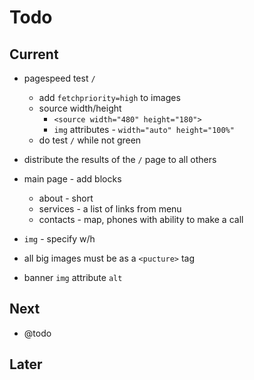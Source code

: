 # Todo

## Current

- pagespeed test `/`
  - add `fetchpriority=high` to images
  - source width/height
    - `<source width="480" height="180">`
    - `img` attributes - `width="auto" height="100%"`
  - do test `/` while not green
- distribute the results of the `/` page to all others

- main page - add blocks
  - about - short
  - services - a list of links from menu
  - contacts - map, phones with ability to make a call

- `img` - specify w/h
- all big images must be as a `<pucture>` tag
- banner `img` attribute `alt`

## Next

- @todo

## Later
